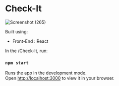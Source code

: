 # Check-It

![Screenshot (265)](https://github.com/mohd-ravish/Check-It/assets/102902397/a2ff9fbc-4063-464d-8d6a-598833d158e3)

Built using:

- Front-End : React
  
In the /Check-It, run:
### `npm start`

Runs the app in the development mode.\
Open [http://localhost:3000](http://localhost:3000) to view it in your browser.
